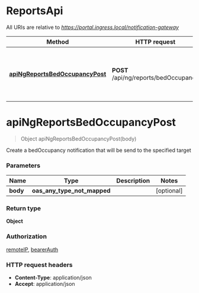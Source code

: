 # ReportsApi

All URIs are relative to *https://portal.ingress.local/notification-gateway*

| Method | HTTP request | Description |
|------------- | ------------- | -------------|
| [**apiNgReportsBedOccupancyPost**](ReportsApi.md#apiNgReportsBedOccupancyPost) | **POST** /api/ng/reports/bedOccupancy | Create a bedOccupancy notification that will be send to the specified target |


<a name="apiNgReportsBedOccupancyPost"></a>
# **apiNgReportsBedOccupancyPost**
> Object apiNgReportsBedOccupancyPost(body)

Create a bedOccupancy notification that will be send to the specified target

### Parameters

|Name | Type | Description  | Notes |
|------------- | ------------- | ------------- | -------------|
| **body** | **oas_any_type_not_mapped**|  | [optional] |

### Return type

**Object**

### Authorization

[remoteIP](../README.md#remoteIP), [bearerAuth](../README.md#bearerAuth)

### HTTP request headers

- **Content-Type**: application/json
- **Accept**: application/json

